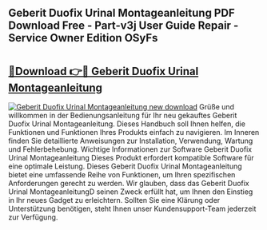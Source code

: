 ## Geberit Duofix Urinal Montageanleitung PDF Download Free - Part-v3j User Guide Repair - Service Owner Edition OSyFs

# <h2><a href="http://df7who8.blite.top/?on=Geberit+Duofix+Urinal+Montageanleitung">🔗Download 👉🔴 Geberit Duofix Urinal Montageanleitung</a></h2>

[![Geberit Duofix Urinal Montageanleitung new download](https://i.imgur.com/lujVjoI.png)](http://df7who8.blite.top/?on=Geberit+Duofix+Urinal+Montageanleitung)
Grüße und willkommen in der Bedienungsanleitung für Ihr neu gekauftes Geberit Duofix Urinal Montageanleitung. Dieses Handbuch soll Ihnen helfen, die Funktionen und Funktionen Ihres Produkts einfach zu navigieren. Im Inneren finden Sie detaillierte Anweisungen zur Installation, Verwendung, Wartung und Fehlerbehebung. Wichtige Informationen zur Software Geberit Duofix Urinal Montageanleitung Dieses Produkt erfordert kompatible Software für eine optimale Leistung. Dieses Geberit Duofix Urinal Montageanleitung bietet eine umfassende Reihe von Funktionen, um Ihren spezifischen Anforderungen gerecht zu werden. Wir glauben, dass das Geberit Duofix Urinal MontageanleitungD seinen Zweck erfüllt hat, um Ihnen den Einstieg in Ihr neues Gadget zu erleichtern. Sollten Sie eine Klärung oder Unterstützung benötigen, steht Ihnen unser Kundensupport-Team jederzeit zur Verfügung.
